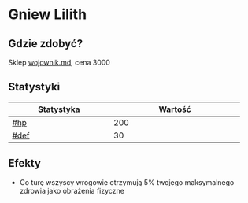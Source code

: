 # Gniew Lilith

## Gdzie zdobyć?

Sklep [wojownik.md](../../../sklepy/wojownik.md "mention"), cena 3000

## Statystyki

<table><thead><tr><th width="190">Statystyka</th><th width="249">Wartość</th></tr></thead><tbody><tr><td><a data-mention href="../../../inne/statystyki.md#hp">#hp</a></td><td>200</td></tr><tr><td><a data-mention href="../../../inne/statystyki.md#def">#def</a></td><td>30</td></tr></tbody></table>

## Efekty

* Co turę wszyscy wrogowie otrzymują 5% twojego maksymalnego zdrowia jako obrażenia fizyczne
